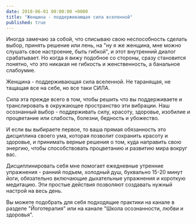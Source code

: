 ```yaml
---
date: 2018-06-01 00:00:00 +0000
title: "Женщина - поддерживающая сила вселенной"
published: true
---
```

Иногда замечаю за собой, что списываю свою неспособность сделать выбор, принять решение или лень, на "ну я же женщина, мне можно слушать свое настроение, быть гибкой", и этот внутренний диалог срабатывает. Но когда я вижу подобное со стороны, сразу становится понятно, что это никакая не гибкость и женственность, а банальное слабоумие.

Женщина - поддерживающая сила вселенной. Не таранящая, не тащащая все на себе, но все таки СИЛА.

Сила эта прежде всего в том, чтобы решить что вы поддерживаете и транслировать в окружающее пространство эти вибрации. Наш осознанный выбор - поддерживать силу, красоту, здоровье, изобилие и процветание или слабость, болезни, бедность и убожество.

И если вы выбираете первое, то ваша прямая обязанность это дисциплина своего ума, которая позволит сохранить красоту и здоровье, и принимать верные решения о том, куда направить свою энергию, чтобы способствовать процветанию и развитию мира вокруг вас. 

Дисциплинировать себя мне помогает ежедневные утренние упражнения - ранний подъем, холодный душ, буквально 15-20 минут йоги, обязательно включающие дыхательные упражнения и короткую медитацию. Эти простые действия позволяют создавать нужный настрой на весь день.

Вы можете подобрать для себя подходящие практики на канале в разделе "Йоготерапия" или на канале "Школа осознанности, любви и здоровья".
